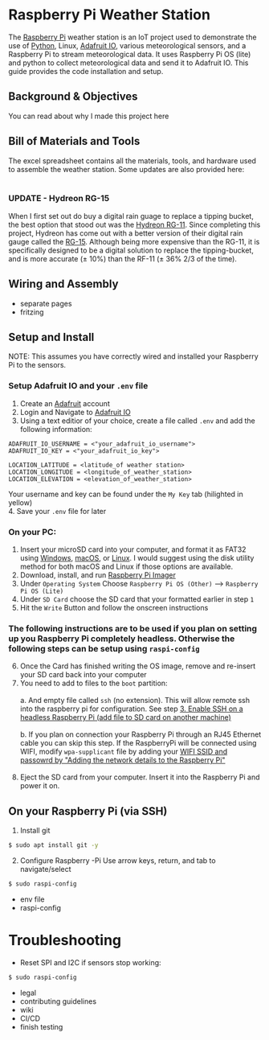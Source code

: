 # Raspberry Pi Weather Station
The [Raspberry Pi](https://www.raspberrypi.org/) weather station is an IoT project used to demonstrate the use of [Python](https://www.python.org/), Linux, [Adafruit IO](https://io.adafruit.com/), various meteorological sensors, and a Raspberry Pi to stream meteorological data. It uses Raspberry Pi OS (lite) and python to collect meteorological data and send it to Adafruit IO. This guide provides the code installation and setup.


## Background & Objectives
You can read about why I made this project here


## Bill of Materials and Tools
The excel spreadsheet contains all the materials, tools, and hardware used to assemble the weather station. Some updates are also provided here:
</br></br>
### UPDATE - Hydreon RG-15
When I first set out do buy a digital rain guage to replace a tipping bucket, the best option that stood out was the [Hydreon RG-11](https://rainsensors.com/products/rg-11/). Since completing this project, Hydreon has come out with a better version of their digital rain gauge called the [RG-15](https://rainsensors.com/products/rg-15/). Although being more expensive than the RG-11, it is specifically designed to be a digital solution to replace the tipping-bucket, and is more accurate (± 10%) than the RF-11 (± 36% 2/3 of the time).

## Wiring and Assembly
- separate pages
- fritzing

## Setup and Install
NOTE: This assumes you have correctly wired and installed your Raspberry Pi to the sensors.
### Setup Adafruit IO and your `.env` file
1. Create an [Adafruit](https://www.adafruit.com/) account
2. Login and Navigate to [Adafruit IO](https://io.adafruit.com/)
3. Using a text editior of your choice, create a file called `.env` and add the following information:
```
ADAFRUIT_IO_USERNAME = <"your_adafruit_io_username">
ADAFRUIT_IO_KEY = <"your_adafruit_io_key">

LOCATION_LATITUDE = <latitude_of weather station>
LOCATION_LONGITUDE = <longitude_of_weather_station>
LOCATION_ELEVATION = <elevation_of_weather_station>
```
Your username and key can be found under the `My Key` tab (hilighted in yellow)</br>
4. Save your `.env` file for later

### On your PC:
1. Insert your microSD card into your computer, and format it as FAT32 using [Windows](https://www.diskinternals.com/partition-recovery/format-sd-card-fat32-windows-10/), [macOS](https://www.easeus.com/mac-file-recovery/format-usb-flash-drive-to-fat32-on-mac.html), or [Linux](https://linuxhint.com/format_usb_drive_linux/). I would suggest using the disk utility method for both macOS and Linux if those options are available.
2. Download, install, and run [Raspberry Pi Imager](https://www.raspberrypi.org/downloads/) 
3. Under `Operating System` Choose `Raspberry Pi OS (Other)` --> `Raspberry Pi OS (Lite)`
4. Under `SD Card` choose the SD card that your formatted earlier in step `1`
5. Hit the `Write` Button and follow the onscreen instructions </br>
### The following instructions are to be used if you plan on setting up you Raspberry Pi completely headless. Otherwise the following steps can be setup using `raspi-config`
6. Once the Card has finished writing the OS image, remove and re-insert your SD card back into your computer
7. You need to add to files to the `boot` partition:</br></br>
    a. And empty file called `ssh` (no extension). This will allow remote ssh into the raspberry pi for configuration. See step [3. Enable SSH on a headless Raspberry Pi (add file to SD card on another machine)](https://www.raspberrypi.org/documentation/remote-access/ssh/)</br></br>
    b. If you plan on connection your Raspberry Pi through an RJ45 Ethernet cable you can skip this step. If the RaspberryPi will be connected using WIFI, modify `wpa-supplicant` file by adding your [WIFI SSID and passowrd by "Adding the network details to the Raspberry Pi"](https://www.raspberrypi.org/documentation/configuration/wireless/wireless-cli.md)</br></br>
8. Eject the SD card from your computer. Insert it into the Raspberry Pi and power it on.


## On your Raspberry Pi (via SSH)
1. Install git
```bash
$ sudo apt install git -y
```
2. Configure Raspberry -Pi
Use arrow keys, return, and tab to navigate/select
```bash
$ sudo raspi-config
```
- env file
- raspi-config

# Troubleshooting
- Reset SPI and I2C if sensors stop working:
```bash
$ sudo raspi-config
```

- legal
- contributing guidelines
- wiki
- CI/CD
- finish testing